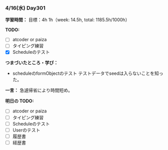 ### 4/16(水) Day301

**学習時間：**
目標：4h
1h（week: 14.5h, total: 1185.5h/1000h）

**TODO:**
- [ ] atcoder or paiza
- [ ] タイピング練習
- [x] Scheduleのテスト

**つまづいたところ・学び：**
- scheduleのformObjectのテスト
テストデータでseedは入らないことを知った。

**一言：**
急遽帰省により時間短め。

**明日の TODO:**
- [ ] atcoder or paiza
- [ ] タイピング練習
- [ ] Scheduleのテスト
- [ ] Userのテスト
- [ ] 履歴書
- [ ] 経歴書
